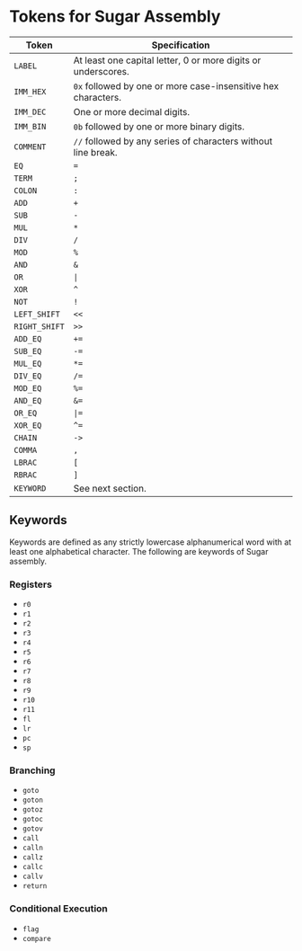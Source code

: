 # Tokens for Sugar Assembly

| Token         | Specification                                                 |
|---------------|---------------------------------------------------------------|
| `LABEL`       | At least one capital letter, 0 or more digits or underscores. |
| `IMM_HEX`     | `0x` followed by one or more case-insensitive hex characters. |
| `IMM_DEC`     | One or more decimal digits.                                   |
| `IMM_BIN`     | `0b` followed by one or more binary digits.                   |
| `COMMENT`     | `//` followed by any series of characters without line break. |
| `EQ`          | `=`                                                           |
| `TERM`        | `;`                                                           |
| `COLON`       | `:`                                                           |
| `ADD`         | `+`                                                           |
| `SUB`         | `-`                                                           |
| `MUL`         | `*`                                                           |
| `DIV`         | `/`                                                           |
| `MOD`         | `%`                                                           |
| `AND`         | `&`                                                           |
| `OR`          | `\|`                                                          |
| `XOR`         | `^`                                                           |
| `NOT`         | `!`                                                           |
| `LEFT_SHIFT`  | `<<`                                                          |
| `RIGHT_SHIFT` | `>>`                                                          |
| `ADD_EQ`      | `+=`                                                          |
| `SUB_EQ`      | `-=`                                                          |
| `MUL_EQ`      | `*=`                                                          |
| `DIV_EQ`      | `/=`                                                          |
| `MOD_EQ`      | `%=`                                                          |
| `AND_EQ`      | `&=`                                                          |
| `OR_EQ`       | `\|=`                                                         |
| `XOR_EQ`      | `^=`                                                          |
| `CHAIN`       | `->`                                                          |
| `COMMA`       | `,`                                                           |
| `LBRAC`       | `[`                                                           |
| `RBRAC`       | `]`                                                           |
| `KEYWORD`     | See next section.                                             |

## Keywords

Keywords are defined as any strictly lowercase alphanumerical word with at least one alphabetical character. 
The following are keywords of Sugar assembly. 

### Registers 

- `r0`
- `r1`
- `r2`
- `r3`
- `r4`
- `r5`
- `r6`
- `r7`
- `r8`
- `r9`
- `r10`
- `r11`
- `fl`
- `lr`
- `pc`
- `sp`

### Branching 

- `goto`
- `goton`
- `gotoz`
- `gotoc`
- `gotov`
- `call`
- `calln`
- `callz`
- `callc`
- `callv`
- `return`

### Conditional Execution

- `flag`
- `compare`
